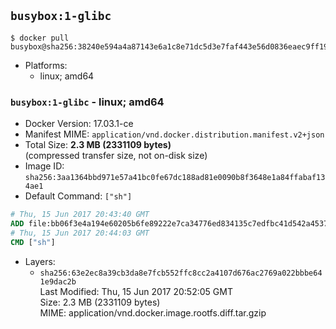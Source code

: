 ## `busybox:1-glibc`

```console
$ docker pull busybox@sha256:38240e594a4a87143e6a1c8e71dc5d3e7faf443e56d0836eaec9ff1978b93a15
```

-	Platforms:
	-	linux; amd64

### `busybox:1-glibc` - linux; amd64

-	Docker Version: 17.03.1-ce
-	Manifest MIME: `application/vnd.docker.distribution.manifest.v2+json`
-	Total Size: **2.3 MB (2331109 bytes)**  
	(compressed transfer size, not on-disk size)
-	Image ID: `sha256:3aa1364bbd971e57a41bc0fe67dc188ad81e0090b8f3648e1a84ffabaf134ae1`
-	Default Command: `["sh"]`

```dockerfile
# Thu, 15 Jun 2017 20:43:40 GMT
ADD file:bb06f3e4a194e60205b6fe89222e7ca34776ed834135c7edfbc41d542a4537d3 in / 
# Thu, 15 Jun 2017 20:44:03 GMT
CMD ["sh"]
```

-	Layers:
	-	`sha256:63e2ec8a39cb3da8e7fcb552ffc8cc2a4107d676ac2769a022bbbe641e9dac2b`  
		Last Modified: Thu, 15 Jun 2017 20:52:05 GMT  
		Size: 2.3 MB (2331109 bytes)  
		MIME: application/vnd.docker.image.rootfs.diff.tar.gzip
